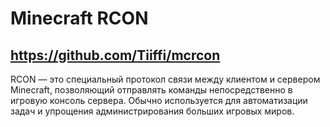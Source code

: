 # Minecraft RCON

## https://github.com/Tiiffi/mcrcon

RCON — это специальный протокол связи между клиентом и сервером Minecraft, позволяющий отправлять команды непосредственно в игровую консоль сервера.
Обычно используется для автоматизации задач и упрощения администрирования больших игровых миров.

